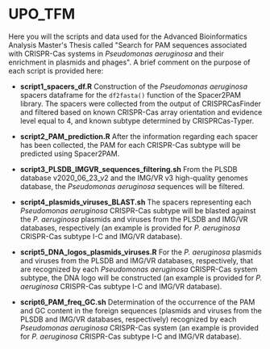 # UPO_TFM

Here you will the scripts and data used for the Advanced Bioinformatics Analysis Master's Thesis called "Search for PAM sequences associated with CRISPR-Cas systems in _Pseudomonas aeruginosa_ and their enrichment in plasmids and phages". A brief comment on the purpose of each script is provided here:
- **script1_spacers_df.R**
Construction of the _Pseudomonas aeruginosa_ spacers dataframe for the `df2fasta()` function of the Spacer2PAM library. The spacers were collected from the output of CRISPRCasFinder and filtered based on known CRISPR-Cas array orientation and evidence level equal to 4, and known subtype determined by CRISPRCas-Typer.

- **script2_PAM_prediction.R**
After the information regarding each spacer has been collected, the PAM for each CRISPR-Cas subtype will be predicted using Spacer2PAM.

- **script3_PLSDB_IMGVR_sequences_filtering.sh**
From the PLSDB database v2020_06_23_v2 and the IMG/VR v3 high-quality genomes database, the _Pseudomonas aeruginosa_ sequences will be filtered.

- **script4_plasmids_viruses_BLAST.sh**
The spacers representing each _Pseudomonas aeruginosa_ CRISPR-Cas subtype will be blasted against the _P. aeruginosa_ plasmids and viruses from the PLSDB and IMG/VR databases, respectively (an example is provided for _P. aeruginosa_ CRISPR-Cas subtype I-C and IMG/VR database).

- **script5_DNA_logos_plasmids_viruses.R**
For the _P. aeruginosa_ plasmids and viruses from the PLSDB and IMG/VR databases, respectively, that are recognized by each _Pseudomonas aeruginosa_ CRISPR-Cas system subtype, the DNA logo will be constructed (an example is provided for _P. aeruginosa_ CRISPR-Cas subtype I-C and IMG/VR database).

- **script6_PAM_freq_GC.sh**
Determination of the occurrence of the PAM and GC content in the foreign sequences (plasmids and viruses from the PLSDB and IMG/VR databases, respectively) recognized by each _Pseudomonas aeruginosa_ CRISPR-Cas system (an example is provided for _P. aeruginosa_ CRISPR-Cas subtype I-C and IMG/VR database).
